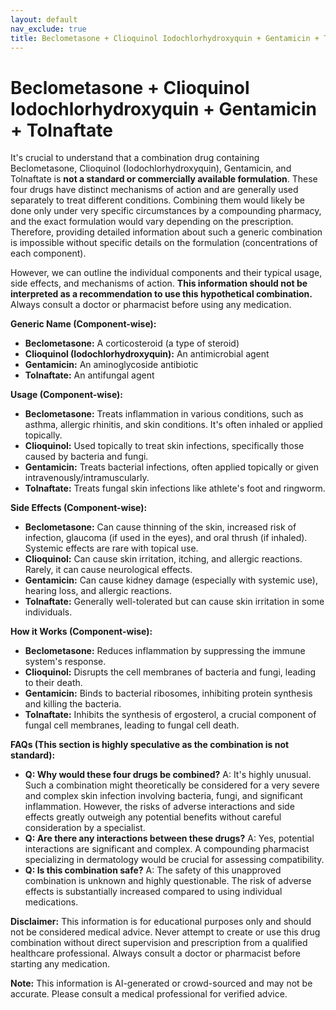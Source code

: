 ```yaml
---
layout: default
nav_exclude: true
title: Beclometasone + Clioquinol Iodochlorhydroxyquin + Gentamicin + Tolnaftate
---
```


# Beclometasone + Clioquinol Iodochlorhydroxyquin + Gentamicin + Tolnaftate

It's crucial to understand that a combination drug containing Beclometasone, Clioquinol (Iodochlorhydroxyquin), Gentamicin, and Tolnaftate is **not a standard or commercially available formulation**.  These four drugs have distinct mechanisms of action and are generally used separately to treat different conditions.  Combining them would likely be done only under very specific circumstances by a compounding pharmacy, and the exact formulation would vary depending on the prescription.  Therefore, providing detailed information about such a generic combination is impossible without specific details on the formulation (concentrations of each component).

However, we can outline the individual components and their typical usage, side effects, and mechanisms of action.  **This information should not be interpreted as a recommendation to use this hypothetical combination.**  Always consult a doctor or pharmacist before using any medication.


**Generic Name (Component-wise):**

* **Beclometasone:** A corticosteroid (a type of steroid)
* **Clioquinol (Iodochlorhydroxyquin):** An antimicrobial agent
* **Gentamicin:** An aminoglycoside antibiotic
* **Tolnaftate:** An antifungal agent


**Usage (Component-wise):**

* **Beclometasone:**  Treats inflammation in various conditions, such as asthma, allergic rhinitis, and skin conditions.  It's often inhaled or applied topically.
* **Clioquinol:** Used topically to treat skin infections, specifically those caused by bacteria and fungi.
* **Gentamicin:** Treats bacterial infections, often applied topically or given intravenously/intramuscularly.
* **Tolnaftate:** Treats fungal skin infections like athlete's foot and ringworm.


**Side Effects (Component-wise):**

* **Beclometasone:**  Can cause thinning of the skin, increased risk of infection, glaucoma (if used in the eyes), and oral thrush (if inhaled). Systemic effects are rare with topical use.
* **Clioquinol:**  Can cause skin irritation, itching, and allergic reactions.  Rarely, it can cause neurological effects.
* **Gentamicin:** Can cause kidney damage (especially with systemic use), hearing loss, and allergic reactions.
* **Tolnaftate:** Generally well-tolerated but can cause skin irritation in some individuals.


**How it Works (Component-wise):**

* **Beclometasone:** Reduces inflammation by suppressing the immune system's response.
* **Clioquinol:** Disrupts the cell membranes of bacteria and fungi, leading to their death.
* **Gentamicin:** Binds to bacterial ribosomes, inhibiting protein synthesis and killing the bacteria.
* **Tolnaftate:** Inhibits the synthesis of ergosterol, a crucial component of fungal cell membranes, leading to fungal cell death.


**FAQs (This section is highly speculative as the combination is not standard):**

* **Q: Why would these four drugs be combined?**  A:  It's highly unusual.  Such a combination might theoretically be considered for a very severe and complex skin infection involving bacteria, fungi, and significant inflammation. However, the risks of adverse interactions and side effects greatly outweigh any potential benefits without careful consideration by a specialist.
* **Q: Are there any interactions between these drugs?** A: Yes, potential interactions are significant and complex.  A compounding pharmacist specializing in dermatology would be crucial for assessing compatibility.
* **Q: Is this combination safe?** A:  The safety of this unapproved combination is unknown and highly questionable.  The risk of adverse effects is substantially increased compared to using individual medications.


**Disclaimer:** This information is for educational purposes only and should not be considered medical advice.  Never attempt to create or use this drug combination without direct supervision and prescription from a qualified healthcare professional.  Always consult a doctor or pharmacist before starting any medication.


**Note:** This information is AI-generated or crowd-sourced and may not be accurate. Please consult a medical professional for verified advice.